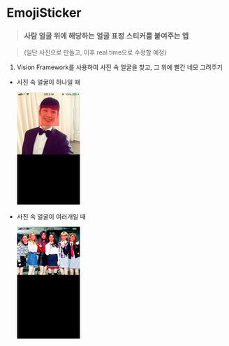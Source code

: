 # EmojiSticker
> ### 사람 얼굴 위에 해당하는 얼굴 표정 스티커를 붙여주는 앱 

> (일단 사진으로 만들고, 이후 real time으로 수정할 예정)

1. Vision Framework를 사용하여 사진 속 얼굴을 찾고, 그 위에 빨간 네모 그려주기

- 사진 속 얼굴이 하나일 때

	<img src="img/one.png" width="30%">

- 사진 속 얼굴이 여러개일 때

	<img src="img/two.png" width="30%"> 